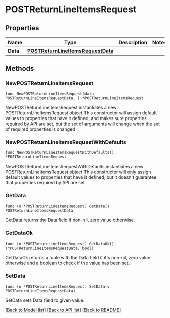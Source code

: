 # POSTReturnLineItemsRequest

## Properties

Name | Type | Description | Notes
------------ | ------------- | ------------- | -------------
**Data** | [**POSTReturnLineItemsRequestData**](POSTReturnLineItemsRequestData.md) |  | 

## Methods

### NewPOSTReturnLineItemsRequest

`func NewPOSTReturnLineItemsRequest(data POSTReturnLineItemsRequestData, ) *POSTReturnLineItemsRequest`

NewPOSTReturnLineItemsRequest instantiates a new POSTReturnLineItemsRequest object
This constructor will assign default values to properties that have it defined,
and makes sure properties required by API are set, but the set of arguments
will change when the set of required properties is changed

### NewPOSTReturnLineItemsRequestWithDefaults

`func NewPOSTReturnLineItemsRequestWithDefaults() *POSTReturnLineItemsRequest`

NewPOSTReturnLineItemsRequestWithDefaults instantiates a new POSTReturnLineItemsRequest object
This constructor will only assign default values to properties that have it defined,
but it doesn't guarantee that properties required by API are set

### GetData

`func (o *POSTReturnLineItemsRequest) GetData() POSTReturnLineItemsRequestData`

GetData returns the Data field if non-nil, zero value otherwise.

### GetDataOk

`func (o *POSTReturnLineItemsRequest) GetDataOk() (*POSTReturnLineItemsRequestData, bool)`

GetDataOk returns a tuple with the Data field if it's non-nil, zero value otherwise
and a boolean to check if the value has been set.

### SetData

`func (o *POSTReturnLineItemsRequest) SetData(v POSTReturnLineItemsRequestData)`

SetData sets Data field to given value.



[[Back to Model list]](../README.md#documentation-for-models) [[Back to API list]](../README.md#documentation-for-api-endpoints) [[Back to README]](../README.md)


